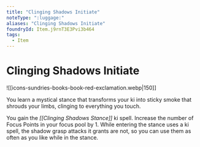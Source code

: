 ```yaml
---
title: "Clinging Shadows Initiate"
noteType: ":luggage:"
aliases: "Clinging Shadows Initiate"
foundryId: Item.j9rnT3E3Pvi3b464
tags:
  - Item
---
```


# Clinging Shadows Initiate
![[icons-sundries-books-book-red-exclamation.webp|150]]

You learn a mystical stance that transforms your ki into sticky smoke that shrouds your limbs, clinging to everything you touch.

You gain the _[[Clinging Shadows Stance]]_ ki spell. Increase the number of Focus Points in your focus pool by 1. While entering the stance uses a ki spell, the shadow grasp attacks it grants are not, so you can use them as often as you like while in the stance.
